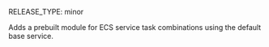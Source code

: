 RELEASE_TYPE: minor 

Adds a prebuilt module for ECS service task combinations using the default base service.
